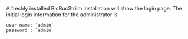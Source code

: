 A freshly installed BicBucStriim installation will show the login page. The initial login information for the administrator is

    user name: `admin`
    password : `admin`
